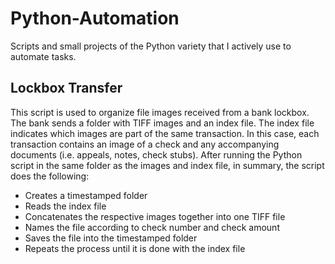 # Python-Automation
Scripts and small projects of the Python variety that I actively use to automate tasks.

## Lockbox Transfer
This script is used to organize file images received from a bank lockbox. The bank sends a folder with TIFF images and an index file. The index file indicates which images are part of the same transaction. In this case, each transaction contains an image of a check and any accompanying documents (i.e. appeals, notes, check stubs). After running the Python script in the same folder as the images and index file, in summary, the script does the following:
- Creates a timestamped folder
- Reads the index file
- Concatenates the respective images together into one TIFF file
- Names the file according to check number and check amount
- Saves the file into the timestamped folder
- Repeats the process until it is done with the index file
